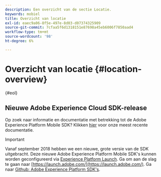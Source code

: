 ```yaml
---
description: Een overzicht van de sectie Locatie.
keywords: mobiel
title: Overzicht van locatie
exl-id: eaec9a06-8f5e-497e-8d03-d07374325909
source-git-commit: 7cfaa5f6d1318151e87698a45eb6006f7850aad4
workflow-type: tm+mt
source-wordcount: '98'
ht-degree: 6%

---
```


# Overzicht van locatie {#location-overview}

{#eol}

## Nieuwe Adobe Experience Cloud SDK-release

Op zoek naar informatie en documentatie met betrekking tot de Adobe Experience Platform Mobile SDK? Klikken [hier](https://aep-sdks.gitbook.io/docs/) voor onze meest recente documentatie.

>[!IMPORTANT]
>
>Vanaf september 2018 hebben we een nieuwe, grote versie van de SDK uitgebracht. Deze nieuwe Adobe Experience Platform Mobile SDK&#39;s kunnen worden geconfigureerd via [Experience Platform Launch](https://www.adobe.com/experience-platform/launch.html). Ga om aan de slag te gaan naar [https://launch.adobe.com/](https://launch.adobe.com/). Ga naar [Github: Adobe Experience Platform SDK&#39;s](https://github.com/Adobe-Marketing-Cloud/acp-sdks).
